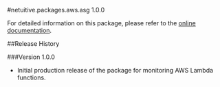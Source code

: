 #netuitive.packages.aws.asg 1.0.0

For detailed information on this package, please refer to the [online documentation](https://help.app.netuitive.com/Content/Misc/Datasources/AWS/new_aws_datasource.htm).

##Release History

###Version 1.0.0

* Initial production release of the package for monitoring AWS Lambda functions.